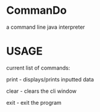 CommanDo
========

a command line java interpreter

USAGE
========

current list of commands:

print - displays/prints inputted data

clear - clears the cli window

exit - exit the program
